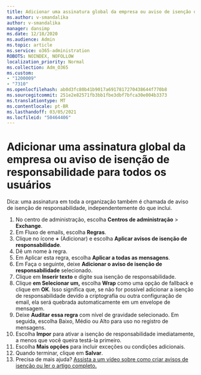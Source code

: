```yaml
---
title: Adicionar uma assinatura global da empresa ou aviso de isenção de responsabilidade para todos os usuários
ms.author: v-smandalika
author: v-smandalika
manager: dansimp
ms.date: 12/18/2020
ms.audience: Admin
ms.topic: article
ms.service: o365-administration
ROBOTS: NOINDEX, NOFOLLOW
localization_priority: Normal
ms.collection: Adm_O365
ms.custom:
- "1200009"
- "7310"
ms.openlocfilehash: ab0d3fc80b41b9017a6917817270438644f770b8
ms.sourcegitcommit: 251e2e82571fb3bb1fbe3dbf7bfca30e004b3373
ms.translationtype: MT
ms.contentlocale: pt-BR
ms.lasthandoff: 03/05/2021
ms.locfileid: "50464406"
---
```

# <a name="add-a-global-company-signature-or-disclaimer-for-all-users"></a>Adicionar uma assinatura global da empresa ou aviso de isenção de responsabilidade para todos os usuários

Dica: uma assinatura em toda a organização também é chamada de aviso de isenção de responsabilidade, independentemente do que inclui.

1. No centro de administração, escolha **Centros de administração**  >  **Exchange**.
2. Em Fluxo de emails, escolha **Regras**.
3. Clique no ícone **+** (Adicionar) e escolha **Aplicar avisos de isenção de responsabilidade**.
4. Dê um nome à regra.
5. Em Aplicar esta regra, escolha **Aplicar a todas as mensagens**.
6. Em Faça o seguinte, deixe **Adicionar o aviso de isenção de responsabilidade** selecionado.
7. Clique em **Inserir texto** e digite sua isenção de responsabilidade.
8. Clique **em Selecionar um,** escolha **Wrap** como uma opção de fallback e clique em **OK**. Isso significa que, se não for possível adicionar a isenção de responsabilidade devido a criptografia ou outra configuração de email, ela será quebrada automaticamente em um envelope de mensagem.
9. Deixe **Auditar essa regra** com nível de gravidade selecionado. Em seguida, escolha Baixo, Médio ou Alto para uso no registro de mensagens.
10. Escolha **Impor** para ativar a isenção de responsabilidade imediatamente, a menos que você queira testá-la primeiro.
11. Escolha **Mais opções** para incluir exceções ou condições adicionais.
12. Quando terminar, clique em **Salvar**.
13. Precisa de mais ajuda? [Assista a um vídeo sobre como criar avisos de isenção ou ler o artigo completo.](https://support.office.com/article/2d75860f-c527-4352-a7f6-73eba54c0c72?wt.mc_id=Chat_GlobalSignature)